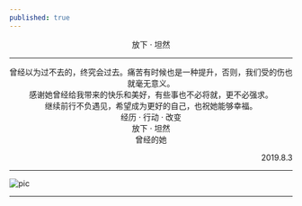 ```yaml
---
published: true
---
```


<center>放下 · 坦然</center>

------------
<center>曾经以为过不去的，终究会过去。痛苦有时候也是一种提升，否则，我们受的伤也就毫无意义。</center>

<center>感谢她曾经给我带来的快乐和美好，有些事也不必将就，更不必强求。</center>

<center>继续前行不负遇见，希望成为更好的自己，也祝她能够幸福。</center>

<center>经历 · 行动 · 改变</center>

<center>放下 · 坦然</center>

<center>曾经的她</center>

<p align="right">2019.8.3</p>

------------

![pic](https://www.privacypic.com/images/2019/07/07/18050151a7c81ff928ea3.jpg)

------------
